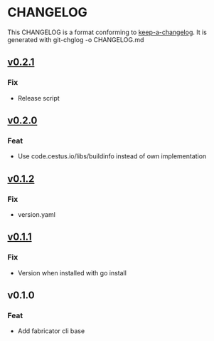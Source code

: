 
# CHANGELOG

This CHANGELOG is a format conforming to [keep-a-changelog](https://github.com/olivierlacan/keep-a-changelog). 
It is generated with git-chglog -o CHANGELOG.md


<a name="v0.2.1"></a>
## [v0.2.1](https://gitlab.com/cestus/tools/fabricator/compare/v0.2.0...v0.2.1)

### Fix

* Release script


<a name="v0.2.0"></a>
## [v0.2.0](https://gitlab.com/cestus/tools/fabricator/compare/v0.1.2...v0.2.0)

### Feat

* Use code.cestus.io/libs/buildinfo instead of own implementation


<a name="v0.1.2"></a>
## [v0.1.2](https://gitlab.com/cestus/tools/fabricator/compare/v0.1.1...v0.1.2)

### Fix

* version.yaml


<a name="v0.1.1"></a>
## [v0.1.1](https://gitlab.com/cestus/tools/fabricator/compare/v0.1.0...v0.1.1)

### Fix

* Version when installed with go install


<a name="v0.1.0"></a>
## v0.1.0

### Feat

* Add fabricator cli base

